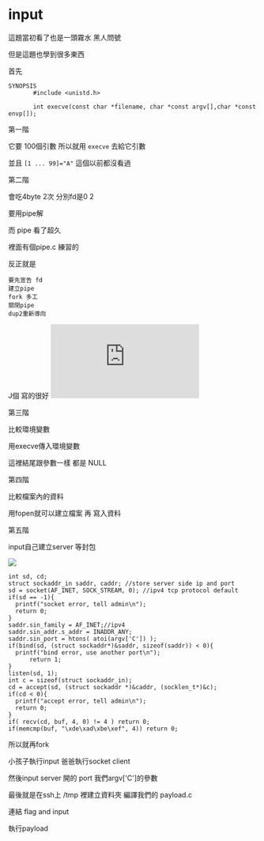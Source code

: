 # input
這題當初看了也是一頭霧水 黑人問號

但是這題也學到很多東西

首先
```=
SYNOPSIS
       #include <unistd.h>

       int execve(const char *filename, char *const argv[],char *const envp[]);

```

第一階

它要 100個引數 所以就用 `execve` 去給它引數

並且 `[1 ... 99]="A"` 這個以前都沒看過

第二階

會吃4byte 2次 分別fd是0 2

要用pipe解

而 pipe 看了超久

裡面有個pipe.c 練習的

反正就是
```
要先宣告 fd
建立pipe
fork 多工
關閉pipe
dup2重新導向
```
J個 寫的很好 ![pipe](https://hengxiuxu.blogspot.com/2015/10/linux-fork-pipe.html)

第三階

比較環境變數

用execve傳入環境變數

這裡結尾跟參數一樣 都是 NULL

第四階

比較檔案內的資料

用fopen就可以建立檔案 再 寫入資料

第五階

input自己建立server 等封包

![](http://i.imgur.com/cqr4O2P.png)
```=
int sd, cd;
struct sockaddr_in saddr, caddr; //store server side ip and port
sd = socket(AF_INET, SOCK_STREAM, 0); //ipv4 tcp protocol default
if(sd == -1){
  printf("socket error, tell admin\n");
  return 0;
}
saddr.sin_family = AF_INET;//ipv4
saddr.sin_addr.s_addr = INADDR_ANY;
saddr.sin_port = htons( atoi(argv['C']) );
if(bind(sd, (struct sockaddr*)&saddr, sizeof(saddr)) < 0){
  printf("bind error, use another port\n");
      return 1;
}
listen(sd, 1);
int c = sizeof(struct sockaddr_in);
cd = accept(sd, (struct sockaddr *)&caddr, (socklen_t*)&c);
if(cd < 0){
  printf("accept error, tell admin\n");
  return 0;
}
if( recv(cd, buf, 4, 0) != 4 ) return 0;
if(memcmp(buf, "\xde\xad\xbe\xef", 4)) return 0;
```
所以就再fork

小孩子執行input 爸爸執行socket client

然後input server 開的 port 我們argv['C']的參數

最後就是在ssh上 /tmp 裡建立資料夾 編譯我們的 payload.c

連結 flag and input

執行payload
